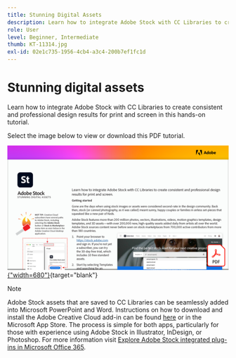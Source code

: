 ```yaml
---
title: Stunning Digital Assets
description: Learn how to integrate Adobe Stock with CC Libraries to create consistent and professional design results for print and screen in this hands-on tutorial
role: User
level: Beginner, Intermediate
thumb: KT-11314.jpg
exl-id: 02e1c735-1956-4cb4-a3c4-200b7ef1fc1d
---
```

# Stunning digital assets

Learn how to integrate Adobe Stock with CC Libraries to create consistent and professional design results for print and screen in this hands-on tutorial.

Select the image below to view or download this PDF tutorial.

[![First page image of tutorial](assets/Stunningdigitalassets.png){"width=680"}](assets/Stunning-Digital-Assets.pdf){target="blank"}

>[!NOTE]
>
>Adobe Stock assets that are saved to CC Libraries can be seamlessly added into Microsoft PowerPoint and Word. Instructions on how to download and install the Adobe Creative Cloud add-in can be found [here](https://helpx.adobe.com/creative-cloud/help/libraries-addin-microsoft-office.html) or in the Microsoft App Store. The process is simple for both apps, particularly for those with experience using Adobe Stock in Illustrator, InDesign, or Photoshop. For more information visit [Explore Adobe Stock integrated plug-ins in Microsoft Office 365](https://helpx.adobe.com/stock/help/microsoft-office-plug-ins.html).
